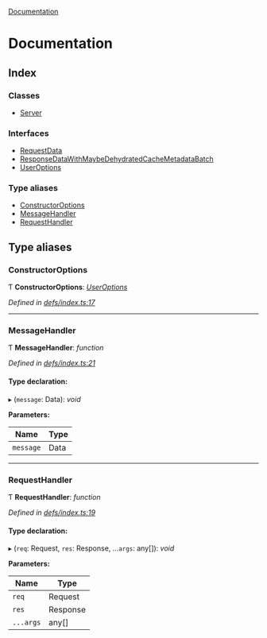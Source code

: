 [Documentation](README.md)

# Documentation

## Index

### Classes

* [Server](classes/server.md)

### Interfaces

* [RequestData](interfaces/requestdata.md)
* [ResponseDataWithMaybeDehydratedCacheMetadataBatch](interfaces/responsedatawithmaybedehydratedcachemetadatabatch.md)
* [UserOptions](interfaces/useroptions.md)

### Type aliases

* [ConstructorOptions](README.md#constructoroptions)
* [MessageHandler](README.md#messagehandler)
* [RequestHandler](README.md#requesthandler)

## Type aliases

###  ConstructorOptions

Ƭ **ConstructorOptions**: *[UserOptions](interfaces/useroptions.md)*

*Defined in [defs/index.ts:17](https://github.com/badbatch/graphql-box/blob/7c0d2fe/packages/server/src/defs/index.ts#L17)*

___

###  MessageHandler

Ƭ **MessageHandler**: *function*

*Defined in [defs/index.ts:21](https://github.com/badbatch/graphql-box/blob/7c0d2fe/packages/server/src/defs/index.ts#L21)*

#### Type declaration:

▸ (`message`: Data): *void*

**Parameters:**

Name | Type |
------ | ------ |
`message` | Data |

___

###  RequestHandler

Ƭ **RequestHandler**: *function*

*Defined in [defs/index.ts:19](https://github.com/badbatch/graphql-box/blob/7c0d2fe/packages/server/src/defs/index.ts#L19)*

#### Type declaration:

▸ (`req`: Request, `res`: Response, ...`args`: any[]): *void*

**Parameters:**

Name | Type |
------ | ------ |
`req` | Request |
`res` | Response |
`...args` | any[] |
